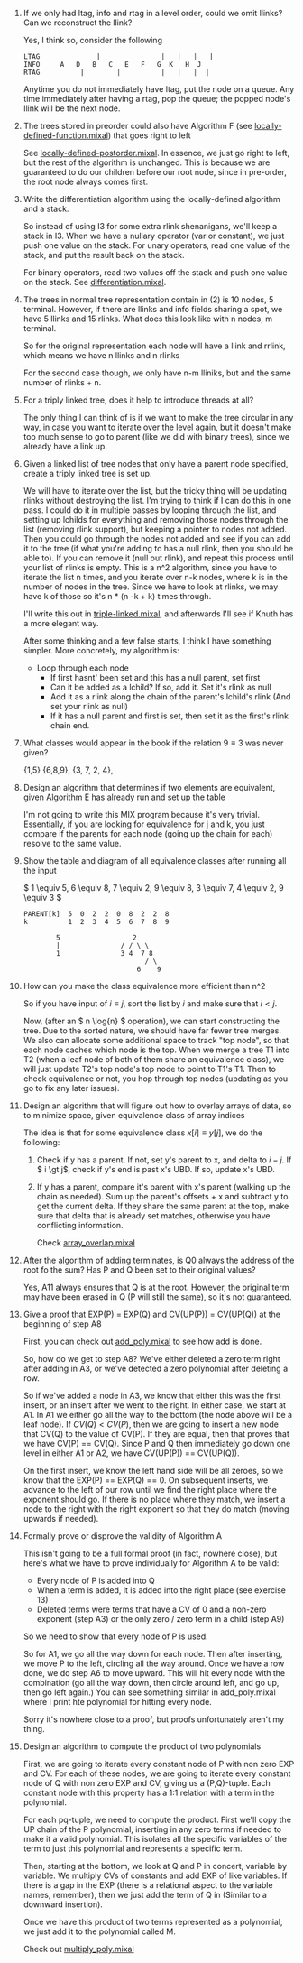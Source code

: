 1)  If we only had ltag, info and rtag in a level order, could we omit llinks? Can we reconstruct the llink?

    Yes, I think so, consider the following

    ```
    LTAG              |               |   |   |   |
    INFO     A   D   B   C   E   F   G  K   H  J
    RTAG          |        |          |   |   |  |
    ```

    Anytime you do not immediately have ltag, put the node on a queue. Any time immediately after having a rtag, pop the queue; the popped node's llink will be the next node.

2)  The trees stored in preorder could also have Algorithm F (see [locally-defined-function.mixal](locally-defined-function.mixal)) that goes right to left

    See [locally-defined-postorder.mixal](locally-defined-postorder.mixal). In essence, we just go right to left, but the rest of the algorithm is unchanged. This is because we are guaranteed to do our children before our root node, since in pre-order, the root node always comes first.

3)  Write the differentiation algorithm using the locally-defined algorithm and a stack.

    So instead of using I3 for some extra rlink shenanigans, we'll keep a stack in I3. When we have a nullary operator (var or constant), we just push one value on the stack. For unary operators, read one value of the stack, and put the result back on the stack.

    For binary operators, read two values off the stack and push one value on the stack. See [differentiation.mixal](differentiation.mixal).

4)  The trees in normal tree representation contain in (2) is 10 nodes, 5 terminal. However, if there are llinks and info fields sharing a spot, we have 5 llinks and 15 rlinks. What does this look like with n nodes, m terminal.

    So for the original representation each node will have a llink and rrlink, which means we have n llinks and n rlinks

    For the second case though, we only have n-m lliniks, but and the same number of rlinks + n.

5)  For a triply linked tree, does it help to introduce threads at all?

    The only thing I can think of is if we want to make the tree circular in any way, in case you want to iterate over the level again, but it doesn't make too much sense to go to parent (like we did with binary trees), since we already have a link up.

6)  Given a linked list of tree nodes that only have a parent node 
    specified, create a triply linked tree is set up.

    We will have to iterate over the list, but the tricky thing will be updating rlinks without destroying the list. I'm trying to think if I can do this in one pass. I could do it in multiple passes by looping through the list, and setting up lchilds for everything and removing those nodes through the list (removing rlink support), but keeping a pointer to nodes not added. Then you could go through the nodes not added and see if you can add it to the tree (if what you're adding to has a null rlink, then you should be able to). If you can remove it (null out rlink), and repeat this process until your list of rlinks is empty. This is a n^2 algorithm, since you have to iterate the list n times, and you iterate over n-k nodes, where k is in the number of nodes in the tree. Since we have to look at rlinks, we may have k of those so it's n * (n -k + k) times through.

    I'll write this out in [triple-linked.mixal](triple-linked.mixal), and afterwards I'll see if Knuth has a more elegant way. 
    
    After some thinking and a few false starts, I think I have something simpler. More concretely, my algorithm is:

    - Loop through each node
        - If first hasnt' been set and this has a null parent, set first
        - Can it be added as a lchild? If so, add it. Set it's rlink as null
        - Add it as a rlink along the chain of the parent's lchild's rlink (And set your rlink as null)
        - If it has a null parent and first is set, then set it as the first's rlink chain end.

7)  What classes would appear in the book if the relation $9 \equiv 3$ was never given?

    {1,5} {6,8,9}, {3, 7, 2, 4},

8)  Design an algorithm that determines if two elements are equivalent, given Algorithm E has already run and set up the table

    I'm not going to write this MIX program because it's very trivial.
    Essentially, if you are looking for equivalence for j and k, you just compare if the parents for each node (going up the chain for each) resolve to the same value.

9)  Show the table and diagram of all equivalence classes after running all the input


    $ 1 \equiv 5,  6 \equiv 8, 7 \equiv 2,   9 \equiv 8,   3 \equiv 7,   4 \equiv 2,  9 \equiv 3 $

    ```
    PARENT[k]  5  0  2  2  0  8  2  2  8  
    k          1  2  3  4  5  6  7  8  9
    ```


    ```
            5                  2
            |               / / \ \
            1               3 4  7 8
                                  / \
                                6    9
    ```

10) How can you make the class equivalence more efficient than n^2

    So if you have input of $i \equiv j$, sort the list by $i$ and make sure that $i \lt j$.  

    Now, (after an $ n \log{n} $ operation), we can start constructing the tree. Due to the sorted nature, we should have far fewer tree merges. We also can allocate some additional space to track "top node", so that each node caches which node is the top. When we merge a tree T1 into T2 (when a leaf node of both of them share an equivalence class), we will just update T2's top node's top node to point to T1's T1. Then to check equivalence or not, you hop through top nodes (updating as you go to fix any later issues).

11) Design an algorithm that will figure out how to overlay arrays of data, so to minimize space, given equivalence class of array indices

    The idea is that for some equivalence class $x[i] \equiv y[j]$, we do the following:

    1. Check if y has a parent. If not, set y's parent to x, and delta to $i - j$. If $ i \gt j$, check if y's end is past x's UBD. If so, update x's UBD.

    2.  If y has a parent, compare it's parent with x's parent (walking up the chain as needed). Sum up the parent's offsets + x and subtract y to get the current delta. If they share the same parent at the top, make sure that delta that is already set matches, otherwise you have conflicting information.

        Check [array_overlap.mixal](array_overlap.mixal)

12) After the algorithm of adding terminates, is Q0 always the address of the root fo the sum? Has P and Q been set to their original values?

    Yes, A11 always ensures that Q is at the root. However, the original term may have been erased in Q (P will still the same), so it's not guaranteed.


13) Give a proof that EXP(P) = EXP(Q) and CV(UP(P)) = CV(UP(Q)) at the beginning of step A8

    First, you can check out [add_poly.mixal](add_poly.mixal) to see how add is done.

    So, how do we get to step A8? We've either deleted a zero term right after adding in A3, or we've detected a zero polynomial after deleting a row.

    So if we've added a node in A3, we know that either this was the first insert, or an insert after we went to the right. In either case, we start at A1. In A1 we either go all the way to the bottom (the node above will be a leaf node). If $CV(Q) \lt CV(P)$, then we are going to insert a new node that CV(Q) to the value of CV(P). If they are equal, then that proves that we have CV(P) == CV(Q). Since P and Q then immediately go down one level in either A1 or A2, we have CV(UP(P)) == CV(UP(Q)). 

    On the first insert, we know the left hand side will be all zeroes, so we know that the EXP(P) == EXP(Q) == 0. On subsequent inserts, we advance to the left of our row until we find the right place where the exponent should go. If there is no place where they match, we insert a node to the right with the right exponent so that they do match (moving upwards if needed).

14) Formally prove or disprove the validity of Algorithm A

    This isn't going to be a full formal proof (in fact, nowhere close), but here's what we have to prove individually for Algorithm A to be valid:

    - Every node of P is added into Q
    - When a term is added, it is added into the right place (see exercise 13)
    - Deleted terms were terms that have a CV of 0 and a non-zero exponent (step A3) or the only zero / zero term in a child (step A9)

    So we need to show that every node of P is used.

    So for A1, we go all the way down for each node. Then after inserting, we move P to the left, circling all the way around. Once we have a row done, we do step A6 to move upward. This will hit every node with the combination (go all the way down, then circle around left, and go up, then go left again.) You can see something similar in add_poly.mixal where I print hte polynomial for hitting every node.

    Sorry it's nowhere close to a proof, but proofs unfortunately aren't my thing.

15) Design an algorithm to compute the product of two polynomials

    First, we are going to iterate every constant node of P with non zero EXP and CV. For each of these nodes, we are going to iterate every constant node of Q with non zero EXP and CV, giving us a (P,Q)-tuple. Each constant node with this property has a 1:1 relation with a term in the polynomial.

    For each pq-tuple, we need to compute the product. First we'll copy the UP chain of the P polynomial, inserting in any zero terms if needed to make it a valid polynomial. This isolates all the specific variables of the term to just this polynomial and represents a specific term. 

    Then, starting at the bottom, we look at Q and P in concert, variable by variable. We multiply CVs of constants and add EXP of like variables. If there is a gap in the EXP (there is a relational aspect to the variable names, remember), then we just add the term of Q in (Similar to a downward insertion). 

    Once we have this product of two terms represented as a polynomial, we just add it to the polynomial called M.

    Check out [multiply_poly.mixal](multiply_poly.mixal)